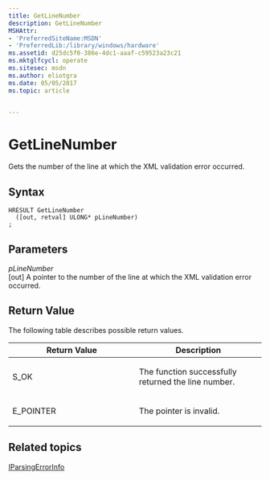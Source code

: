 ```yaml
---
title: GetLineNumber
description: GetLineNumber
MSHAttr:
- 'PreferredSiteName:MSDN'
- 'PreferredLib:/library/windows/hardware'
ms.assetid: d25dc5f0-386e-4dc1-aaaf-c59523a23c21
ms.mktglfcycl: operate
ms.sitesec: msdn
ms.author: eliotgra
ms.date: 05/05/2017
ms.topic: article


---
```


# GetLineNumber


Gets the number of the line at which the XML validation error occurred.

## Syntax


```
HRESULT GetLineNumber
  ([out, retval] ULONG* pLineNumber)
;
```

## Parameters


<a href="" id="plinenumber"></a>*pLineNumber*  
\[out\] A pointer to the number of the line at which the XML validation error occurred.

## Return Value


The following table describes possible return values.

<table>
<colgroup>
<col width="50%" />
<col width="50%" />
</colgroup>
<thead>
<tr class="header">
<th>Return Value</th>
<th>Description</th>
</tr>
</thead>
<tbody>
<tr class="odd">
<td><p>S_OK</p></td>
<td><p>The function successfully returned the line number.</p></td>
</tr>
<tr class="even">
<td><p>E_POINTER</p></td>
<td><p>The pointer is invalid.</p></td>
</tr>
</tbody>
</table>

 

## Related topics


[IParsingErrorInfo](iparsingerrorinfo.md)

 

 







